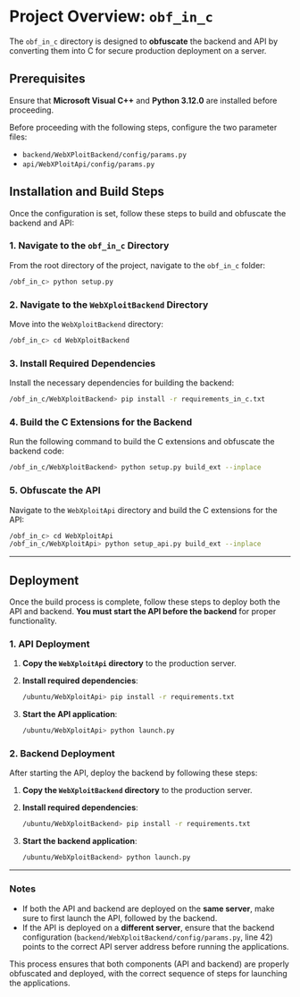 # Project Overview: `obf_in_c`

The `obf_in_c` directory is designed to **obfuscate** the backend and API by converting them into C for secure production deployment on a server.

## Prerequisites

Ensure that **Microsoft Visual C++** and **Python 3.12.0** are installed before proceeding.

Before proceeding with the following steps, configure the two parameter files:
- `backend/WebXPloitBackend/config/params.py`
- `api/WebXPloitApi/config/params.py`

## Installation and Build Steps

Once the configuration is set, follow these steps to build and obfuscate the backend and API:

### 1. Navigate to the `obf_in_c` Directory

From the root directory of the project, navigate to the `obf_in_c` folder:
```bash
/obf_in_c> python setup.py
``` 

### 2. Navigate to the `WebXploitBackend` Directory

Move into the `WebXploitBackend` directory:
```bash
/obf_in_c> cd WebXploitBackend
```

### 3. Install Required Dependencies

Install the necessary dependencies for building the backend:
```bash
/obf_in_c/WebXploitBackend> pip install -r requirements_in_c.txt
```

### 4. Build the C Extensions for the Backend

Run the following command to build the C extensions and obfuscate the backend code:
```bash
/obf_in_c/WebXploitBackend> python setup.py build_ext --inplace
```

### 5. Obfuscate the API

Navigate to the `WebXploitApi` directory and build the C extensions for the API:
```bash
/obf_in_c> cd WebXploitApi
/obf_in_c/WebXploitApi> python setup_api.py build_ext --inplace
```
---

## Deployment

Once the build process is complete, follow these steps to deploy both the API and backend. **You must start the API before the backend** for proper functionality.

### 1. API Deployment

1. **Copy the `WebXploitApi` directory** to the production server.

2. **Install required dependencies**:
   ```bash
   /ubuntu/WebXploitApi> pip install -r requirements.txt
   ```

3. **Start the API application**:
   ```bash
   /ubuntu/WebXploitApi> python launch.py
   ```

### 2. Backend Deployment

After starting the API, deploy the backend by following these steps:

1. **Copy the `WebXploitBackend` directory** to the production server.

2. **Install required dependencies**:
   ```bash
   /ubuntu/WebXploitBackend> pip install -r requirements.txt
   ```

3. **Start the backend application**:
   ```bash
   /ubuntu/WebXploitBackend> python launch.py
   ```

---

### Notes

- If both the API and backend are deployed on the **same server**, make sure to first launch the API, followed by the backend.
- If the API is deployed on a **different server**, ensure that the backend configuration (`backend/WebXploitBackend/config/params.py`, line 42) points to the correct API server address before running the applications.

This process ensures that both components (API and backend) are properly obfuscated and deployed, with the correct sequence of steps for launching the applications.